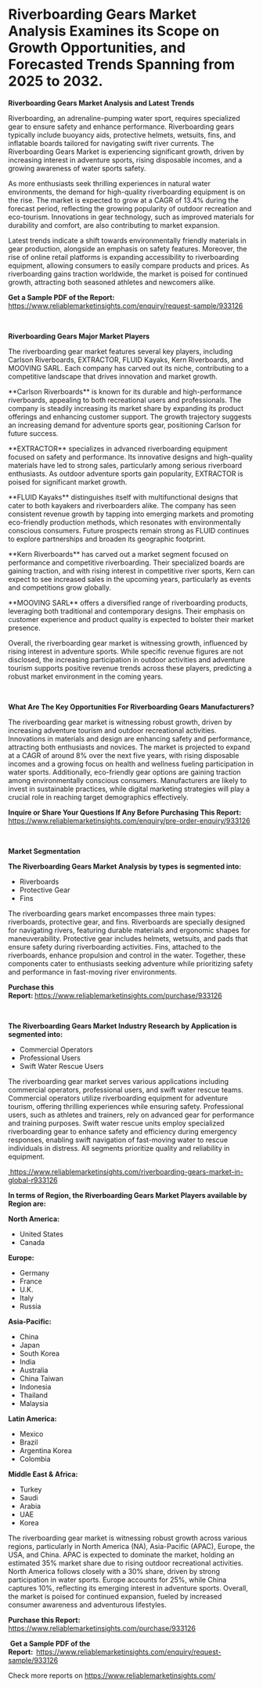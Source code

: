 <p><h1>Riverboarding Gears Market Analysis Examines its Scope on Growth Opportunities, and Forecasted Trends Spanning from 2025 to 2032.</h1></p><p><strong>Riverboarding Gears Market Analysis and Latest Trends</strong></p>
<p><p>Riverboarding, an adrenaline-pumping water sport, requires specialized gear to ensure safety and enhance performance. Riverboarding gears typically include buoyancy aids, protective helmets, wetsuits, fins, and inflatable boards tailored for navigating swift river currents. The Riverboarding Gears Market is experiencing significant growth, driven by increasing interest in adventure sports, rising disposable incomes, and a growing awareness of water sports safety.</p><p>As more enthusiasts seek thrilling experiences in natural water environments, the demand for high-quality riverboarding equipment is on the rise. The market is expected to grow at a CAGR of 13.4% during the forecast period, reflecting the growing popularity of outdoor recreation and eco-tourism. Innovations in gear technology, such as improved materials for durability and comfort, are also contributing to market expansion.</p><p>Latest trends indicate a shift towards environmentally friendly materials in gear production, alongside an emphasis on safety features. Moreover, the rise of online retail platforms is expanding accessibility to riverboarding equipment, allowing consumers to easily compare products and prices. As riverboarding gains traction worldwide, the market is poised for continued growth, attracting both seasoned athletes and newcomers alike.</p></p>
<p><strong>Get a Sample PDF of the Report:&nbsp;</strong> <a href="https://www.reliablemarketinsights.com/enquiry/request-sample/933126?utm_campaign=3461&utm_medium=2&utm_source=Github&utm_content=ia&utm_term=21032025&utm_id=riverboarding-gears">https://www.reliablemarketinsights.com/enquiry/request-sample/933126</a></p>
<p>&nbsp;</p>
<p><strong>Riverboarding Gears Major Market Players</strong></p>
<p><p>The riverboarding gear market features several key players, including Carlson Riverboards, EXTRACTOR, FLUID Kayaks, Kern Riverboards, and MOOVING SARL. Each company has carved out its niche, contributing to a competitive landscape that drives innovation and market growth.</p><p>**Carlson Riverboards** is known for its durable and high-performance riverboards, appealing to both recreational users and professionals. The company is steadily increasing its market share by expanding its product offerings and enhancing customer support. The growth trajectory suggests an increasing demand for adventure sports gear, positioning Carlson for future success.</p><p>**EXTRACTOR** specializes in advanced riverboarding equipment focused on safety and performance. Its innovative designs and high-quality materials have led to strong sales, particularly among serious riverboard enthusiasts. As outdoor adventure sports gain popularity, EXTRACTOR is poised for significant market growth.</p><p>**FLUID Kayaks** distinguishes itself with multifunctional designs that cater to both kayakers and riverboarders alike. The company has seen consistent revenue growth by tapping into emerging markets and promoting eco-friendly production methods, which resonates with environmentally conscious consumers. Future prospects remain strong as FLUID continues to explore partnerships and broaden its geographic footprint.</p><p>**Kern Riverboards** has carved out a market segment focused on performance and competitive riverboarding. Their specialized boards are gaining traction, and with rising interest in competitive river sports, Kern can expect to see increased sales in the upcoming years, particularly as events and competitions grow globally.</p><p>**MOOVING SARL** offers a diversified range of riverboarding products, leveraging both traditional and contemporary designs. Their emphasis on customer experience and product quality is expected to bolster their market presence.</p><p>Overall, the riverboarding gear market is witnessing growth, influenced by rising interest in adventure sports. While specific revenue figures are not disclosed, the increasing participation in outdoor activities and adventure tourism supports positive revenue trends across these players, predicting a robust market environment in the coming years.</p></p>
<p>&nbsp;</p>
<p><strong>What Are The Key Opportunities For Riverboarding Gears Manufacturers?</strong></p>
<p><p>The riverboarding gear market is witnessing robust growth, driven by increasing adventure tourism and outdoor recreational activities. Innovations in materials and design are enhancing safety and performance, attracting both enthusiasts and novices. The market is projected to expand at a CAGR of around 8% over the next five years, with rising disposable incomes and a growing focus on health and wellness fueling participation in water sports. Additionally, eco-friendly gear options are gaining traction among environmentally conscious consumers. Manufacturers are likely to invest in sustainable practices, while digital marketing strategies will play a crucial role in reaching target demographics effectively.</p></p>
<p><strong>Inquire or Share Your Questions If Any Before Purchasing This Report:</strong> <a href="https://www.reliablemarketinsights.com/enquiry/pre-order-enquiry/933126?utm_campaign=3461&utm_medium=2&utm_source=Github&utm_content=ia&utm_term=21032025&utm_id=riverboarding-gears">https://www.reliablemarketinsights.com/enquiry/pre-order-enquiry/933126</a></p>
<p>&nbsp;</p>
<p><strong>Market Segmentation</strong></p>
<p><strong>The Riverboarding Gears Market Analysis by types is segmented into:</strong></p>
<p><ul><li>Riverboards</li><li>Protective Gear</li><li>Fins</li></ul></p>
<p><p>The riverboarding gears market encompasses three main types: riverboards, protective gear, and fins. Riverboards are specially designed for navigating rivers, featuring durable materials and ergonomic shapes for maneuverability. Protective gear includes helmets, wetsuits, and pads that ensure safety during riverboarding activities. Fins, attached to the riverboards, enhance propulsion and control in the water. Together, these components cater to enthusiasts seeking adventure while prioritizing safety and performance in fast-moving river environments.</p></p>
<p><strong>Purchase this Report:&nbsp;</strong><a href="https://www.reliablemarketinsights.com/purchase/933126?utm_campaign=3461&utm_medium=2&utm_source=Github&utm_content=ia&utm_term=21032025&utm_id=riverboarding-gears">https://www.reliablemarketinsights.com/purchase/933126</a></p>
<p>&nbsp;</p>
<p><strong>The Riverboarding Gears Market Industry Research by Application is segmented into:</strong></p>
<p><ul><li>Commercial Operators</li><li>Professional Users</li><li>Swift Water Rescue Users</li></ul></p>
<p><p>The riverboarding gear market serves various applications including commercial operators, professional users, and swift water rescue teams. Commercial operators utilize riverboarding equipment for adventure tourism, offering thrilling experiences while ensuring safety. Professional users, such as athletes and trainers, rely on advanced gear for performance and training purposes. Swift water rescue units employ specialized riverboarding gear to enhance safety and efficiency during emergency responses, enabling swift navigation of fast-moving water to rescue individuals in distress. All segments prioritize quality and reliability in equipment.</p></p>
<p><a href="https://www.reliablemarketinsights.com/riverboarding-gears-market-in-global-r933126?utm_campaign=3461&utm_medium=2&utm_source=Github&utm_content=ia&utm_term=21032025&utm_id=riverboarding-gears">&nbsp;https://www.reliablemarketinsights.com/riverboarding-gears-market-in-global-r933126</a></p>
<p><strong>In terms of Region, the Riverboarding Gears Market Players available by Region are:</strong></p>
<p>
    <p> <strong> North America: </strong>
        <ul>
            <li>United States</li>
            <li>Canada</li>
        </ul>
        </p> 
    <p> <strong> Europe: </strong>
        <ul>
            <li>Germany</li>
            <li>France</li>
            <li>U.K.</li>
            <li>Italy</li>
            <li>Russia</li>
        </ul>
        </p> 
    <p> <strong> Asia-Pacific: </strong>
        <ul>
            <li>China</li>
            <li>Japan</li>
            <li>South Korea</li>
            <li>India</li>
            <li>Australia</li>
            <li>China Taiwan</li>
            <li>Indonesia</li>
            <li>Thailand</li>
            <li>Malaysia</li>
        </ul>
        </p> 
    <p> <strong> Latin America: </strong>
        <ul>
            <li>Mexico</li>
            <li>Brazil</li>
            <li>Argentina Korea</li>
            <li>Colombia</li>
        </ul>
        </p> 
    <p> <strong> Middle East & Africa: </strong>
        <ul>
            <li>Turkey</li>
            <li>Saudi</li>
            <li>Arabia</li>
            <li>UAE</li>
            <li>Korea</li>
        </ul>
    </p>
    </p>
<p><p>The riverboarding gear market is witnessing robust growth across various regions, particularly in North America (NA), Asia-Pacific (APAC), Europe, the USA, and China. APAC is expected to dominate the market, holding an estimated 35% market share due to rising outdoor recreational activities. North America follows closely with a 30% share, driven by strong participation in water sports. Europe accounts for 25%, while China captures 10%, reflecting its emerging interest in adventure sports. Overall, the market is poised for continued expansion, fueled by increased consumer awareness and adventurous lifestyles.</p></p>
<p><strong>Purchase this Report: </strong><a href="https://www.reliablemarketinsights.com/purchase/933126?utm_campaign=3461&utm_medium=2&utm_source=Github&utm_content=ia&utm_term=21032025&utm_id=riverboarding-gears">https://www.reliablemarketinsights.com/purchase/933126</a></p>
<p>&nbsp;<strong>Get a Sample PDF of the Report:&nbsp;&nbsp;</strong><a href="https://www.reliablemarketinsights.com/enquiry/request-sample/933126?utm_campaign=3461&utm_medium=2&utm_source=Github&utm_content=ia&utm_term=21032025&utm_id=riverboarding-gears">https://www.reliablemarketinsights.com/enquiry/request-sample/933126</a></p>
<p><strong></strong></p>
<p>Check more reports on <a href="https://www.reliablemarketinsights.com/?utm_campaign=3461&utm_medium=2&utm_source=Github&utm_content=ia&utm_term=21032025&utm_id=riverboarding-gears">https://www.reliablemarketinsights.com/</a></p>